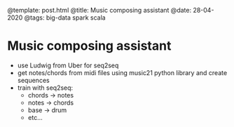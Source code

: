 @template: post.html
@title: Music composing assistant
@date: 28-04-2020
@tags: big-data spark scala

# Music composing assistant

- use Ludwig from Uber for seq2seq
- get notes/chords from midi files using music21 python library and create sequences
- train with seq2seq:
	- chords -> notes
	- notes  -> chords
	- base   -> drum
	- etc...

